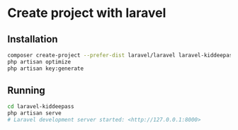 # Create project with laravel

## Installation

```bash
composer create-project --prefer-dist laravel/laravel laravel-kiddeepass "5.4.*"
php artisan optimize
php artisan key:generate
```

## Running

```bash
cd laravel-kiddeepass
php artisan serve
# Laravel development server started: <http://127.0.0.1:8000>
```
